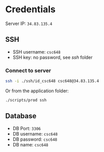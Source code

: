 # Credentials

Server IP: `34.83.135.4`

## SSH

- SSH username: `csc648`
- SSH key: no password, see _ssh_ folder

### Connect to server

```sh
ssh -i ./ssh/id_csc648 csc648@34.83.135.4
```

Or from the application folder:

```sh
./scripts/prod ssh
```

## Database

- DB Port: `3306`
- DB username: `csc648`
- DB password: `csc648`
- DB name: `csc648`
